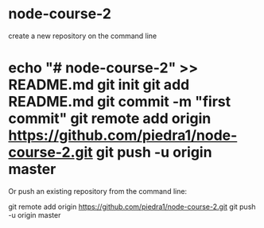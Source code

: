# node-course-2
create a new repository on the command line

echo "# node-course-2" >> README.md
git init
git add README.md
git commit -m "first commit"
git remote add origin https://github.com/piedra1/node-course-2.git
git push -u origin master
===============================================================================
Or push an existing repository from the command line:


git remote add origin https://github.com/piedra1/node-course-2.git
git push -u origin master
